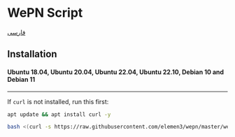 # WePN Script


[فارسی](README.fa.md)


## Installation
#### Ubuntu 18.04, Ubuntu 20.04, Ubuntu 22.04, Ubuntu 22.10, Debian 10 and Debian 11

---
If `curl` is not installed, run this first:
```bash
apt update && apt install curl -y
```


``` bash
bash <(curl -s https://raw.githubusercontent.com/elemen3/wepn/master/wepn.sh)
```